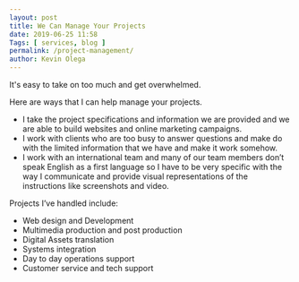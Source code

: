 ```yaml
--- 
layout: post 
title: We Can Manage Your Projects
date: 2019-06-25 11:58
Tags: [ services, blog ]
permalink: /project-management/ 
author: Kevin Olega 
--- 
```

It's easy to take on too much and get overwhelmed.

Here are ways that I can help manage your projects.

- I take the project specifications and information we are provided and we are able to build websites and online marketing campaigns.
- I work with clients who are too busy to answer questions and make do with the limited information that we have and make it work somehow.
- I work with an international team and many of our team members don’t speak English as a first language so I have to be very specific with the way I communicate and provide visual representations of the instructions like screenshots and video.

Projects I’ve handled include:

- Web design and Development
- Multimedia production and post production
- Digital Assets translation
- Systems integration
- Day to day operations support
- Customer service and tech support 